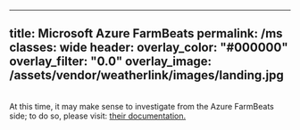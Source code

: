 ﻿---title: Microsoft Azure FarmBeatspermalink: /msclasses: wideheader:  overlay_color: "#000000"  overlay_filter: "0.0"  overlay_image: /assets/vendor/weatherlink/images/landing.jpg---<br>At this time, it may make sense to investigate from the Azure FarmBeats side; to do so, please visit: <a href="https://aka.ms/FarmBeatsdocumentation">their documentation.</a> <br><br>